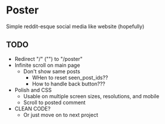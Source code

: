 # Poster

Simple reddit-esque social media like website (hopefully)

## TODO

- Redirect "/" ("") to "/poster"
- Infinite scroll on main page
    - Don't show same posts
        - WHen to reset seen_post_ids??
        - How to handle back button???
- Polish and CSS
    - Usable on multiple screen sizes, resolutions, and mobile
    - Scroll to posted comment
- CLEAN CODE?
    - Or just move on to next project